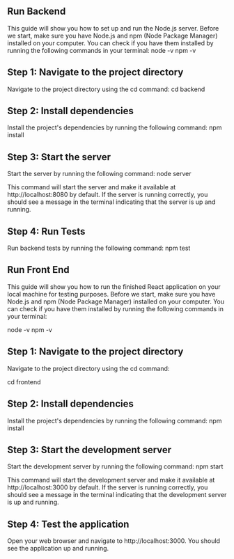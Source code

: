 ## Run Backend

This guide will show you how to set up and run the Node.js server.
Before we start, make sure you have Node.js and npm (Node Package Manager) installed on your computer.
You can check if you have them installed by running the following commands in your terminal:
node -v
npm -v

## Step 1: Navigate to the project directory

Navigate to the project directory using the cd command:
cd backend

## Step 2: Install dependencies

Install the project's dependencies by running the following command:
npm install

## Step 3: Start the server

Start the server by running the following command:
node server

This command will start the server and make it available at http://localhost:8080 by default.
If the server is running correctly, you should see a message in the terminal indicating that the server is up and running.

## Step 4: Run Tests

Run backend tests by running the following command:
npm test

## Run Front End

This guide will show you how to run the finished React application on your local machine for testing purposes.
Before we start, make sure you have Node.js and npm (Node Package Manager) installed on your computer.
You can check if you have them installed by running the following commands in your terminal:

node -v
npm -v

## Step 1: Navigate to the project directory

Navigate to the project directory using the cd command:

cd frontend

## Step 2: Install dependencies

Install the project's dependencies by running the following command:
npm install

## Step 3: Start the development server

Start the development server by running the following command:
npm start

This command will start the development server and make it available at http://localhost:3000 by default.
If the server is running correctly, you should see a message in the terminal indicating that the development server is up and running.

## Step 4: Test the application

Open your web browser and navigate to http://localhost:3000. You should see the application up and running.
